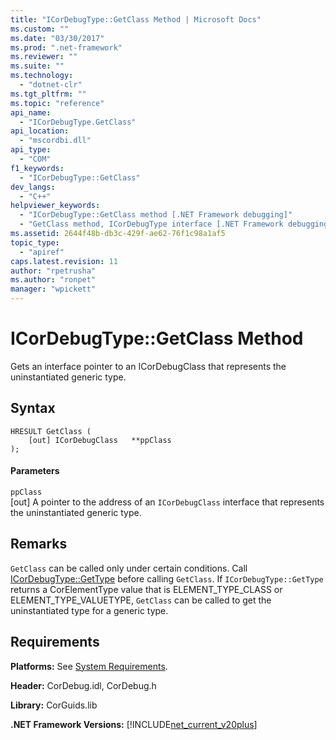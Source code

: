 ```yaml
---
title: "ICorDebugType::GetClass Method | Microsoft Docs"
ms.custom: ""
ms.date: "03/30/2017"
ms.prod: ".net-framework"
ms.reviewer: ""
ms.suite: ""
ms.technology: 
  - "dotnet-clr"
ms.tgt_pltfrm: ""
ms.topic: "reference"
api_name: 
  - "ICorDebugType.GetClass"
api_location: 
  - "mscordbi.dll"
api_type: 
  - "COM"
f1_keywords: 
  - "ICorDebugType::GetClass"
dev_langs: 
  - "C++"
helpviewer_keywords: 
  - "ICorDebugType::GetClass method [.NET Framework debugging]"
  - "GetClass method, ICorDebugType interface [.NET Framework debugging]"
ms.assetid: 2644f48b-db3c-429f-ae62-76f1c98a1af5
topic_type: 
  - "apiref"
caps.latest.revision: 11
author: "rpetrusha"
ms.author: "ronpet"
manager: "wpickett"
---
```

# ICorDebugType::GetClass Method
Gets an interface pointer to an ICorDebugClass that represents the uninstantiated generic type.  
  
## Syntax  
  
```  
HRESULT GetClass (  
    [out] ICorDebugClass   **ppClass  
);  
```  
  
#### Parameters  
 `ppClass`  
 [out] A pointer to the address of an `ICorDebugClass` interface that represents the uninstantiated generic type.  
  
## Remarks  
 `GetClass` can be called only under certain conditions. Call [ICorDebugType::GetType](../../../../docs/framework/unmanaged-api/debugging/icordebugtype-gettype-method.md) before calling `GetClass`. If `ICorDebugType::GetType` returns a CorElementType value that is ELEMENT_TYPE_CLASS or ELEMENT_TYPE_VALUETYPE, `GetClass` can be called to get the uninstantiated type for a generic type.  
  
## Requirements  
 **Platforms:** See [System Requirements](../../../../docs/framework/get-started/system-requirements.md).  
  
 **Header:** CorDebug.idl, CorDebug.h  
  
 **Library:** CorGuids.lib  
  
 **.NET Framework Versions:** [!INCLUDE[net_current_v20plus](../../../../includes/net-current-v20plus-md.md)]